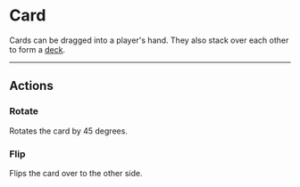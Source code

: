 # Card

Cards can be dragged into a player's hand. They also stack over each other to form a [deck](./deck).

---

## Actions

### Rotate

Rotates the card by 45 degrees.

### Flip

Flips the card over to the other side.
